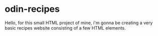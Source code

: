 # odin-recipes

Hello, for this small HTML project of mine,
i'm gonna be creating a very basic recipes website
consisting of a few HTML elements.
